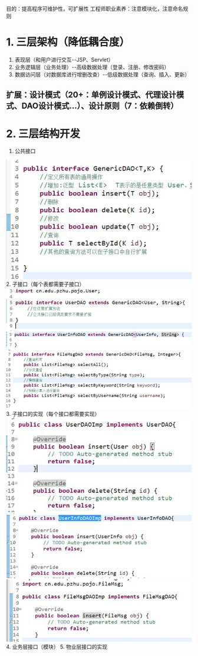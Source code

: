 目的：提高程序可维护性，可扩展性
工程师职业素养：注意模块化，注意命名规则
# 1. 三层架构（降低耦合度）
1. 表现层（和用户进行交互--JSP、Servlet）
2. 业务逻辑层（业务处理）--高级数据处理（登录、注册、修改密码）
3. 数据访问层（对数据库进行增删改查）--低级数据处理（查询、插入、更新）
## 扩展：设计模式（20+：单例设计模式、代理设计模式、DAO设计模式...）、设计原则（7：依赖倒转）

# 2. 三层结构开发
1. 公共接口

![](day08_files/1.jpg)
2. 子接口（每个表都需要子接口）
![](day08_files/2.jpg)
![](day08_files/3.jpg)
![](day08_files/4.jpg)
3. 子接口的实现（每个接口都需要实现）
![](day08_files/5.jpg)
![](day08_files/6.jpg)
![](day08_files/7.jpg)
4. 业务层接口（模块）
5. 物业层接口的实现